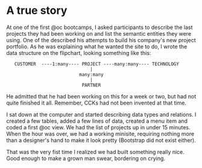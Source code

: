 # A true story

At one of the first @oc bootcamps, I asked participants to describe the last projects they had been working on and list the semantic entities they were using. One of the described his attempts to build his company's new project portfolio. As he was explaining what he wanted the site to do, I wrote the data structure on the flipchart, looking something like this:

```
   CUSTOMER  ----1:many---- PROJECT ----many:many---- TECHNOLOGY
                               |
                           many:many
                               |
                            PARTNER
```

He admitted that he had been working on this for a week or two, but had not quite finished it all. Remember, CCKs had not been invented at that time. 

I sat down at the computer and started describing data types and relations. I created a few tables, added a few lines of data, created a menu item and coded a first @oc view. We had the list of projects up in under 15 minutes. When the hour was over, we had a working minisite, requiring nothing more than a designer's hand to make it look pretty (Bootstrap did not exist either). 
  
That was the very fist time I realized we had built something really nice. Good enough to make a grown man swear, bordering on crying. 
